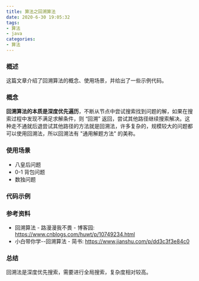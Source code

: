 ```yaml
---
title: 算法之回溯算法
date: 2020-6-30 19:05:32
tags:
- 算法
- java
categories:
- 算法
---
```


### 概述

这篇文章介绍了回溯算法的概念、使用场景，并给出了一些示例代码。



### 概念

**回溯算法的本质是深度优先遍历**，不断从节点中尝试搜索找到问题的解，如果在搜索过程中发现不满足求解条件，则 “回溯” 返回，尝试其他路径继续搜索解决。这种走不通就后退尝试其他路径的方法就是回溯法，许多复杂的，规模较大的问题都可以使用回溯法，所以回溯法有 "通用解题方法" 的美称。



<!-- more -->



### 使用场景

- 八皇后问题
- 0-1 背包问题
- 数独问题



### 代码示例



### 参考资料

- 回溯算法 - 路漫漫我不畏 - 博客园: <https://www.cnblogs.com/huwt/p/10749234.html> 
- 小白带你学--回溯算法 - 简书: <https://www.jianshu.com/p/dd3c3f3e84c0> 



### 总结

回溯法是深度优先搜索，需要进行全局搜索，复杂度相对较高。